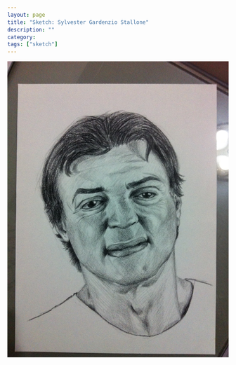 ```yaml
---
layout: page
title: "Sketch: Sylvester Gardenzio Stallone"
description: ""
category:
tags: ["sketch"]
---
```


![Stallone](/assets/images/pencil-sketch-0077.jpg)
